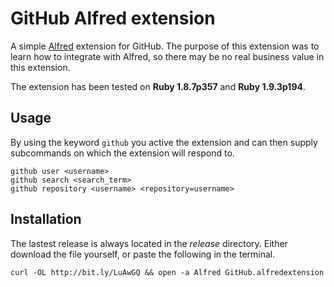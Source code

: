 # GitHub Alfred extension
A simple [Alfred](http://www.alfredapp.com/) extension for GitHub. The purpose
of this extension was to learn how to integrate with Alfred, so there may be no
real business value in this extension.

The extension has been tested on **Ruby 1.8.7p357** and **Ruby 1.9.3p194**.

## Usage
By using the keyword `github` you active the extension and can then supply
subcommands on which the extension will respond to.

    github user <username>
    github search <search_term>
    github repository <username> <repository=username>
    
## Installation
The lastest release is always located in the *release* directory. Either download
the file yourself, or paste the following in the terminal.

    curl -OL http://bit.ly/LuAwGQ && open -a Alfred GitHub.alfredextension
    